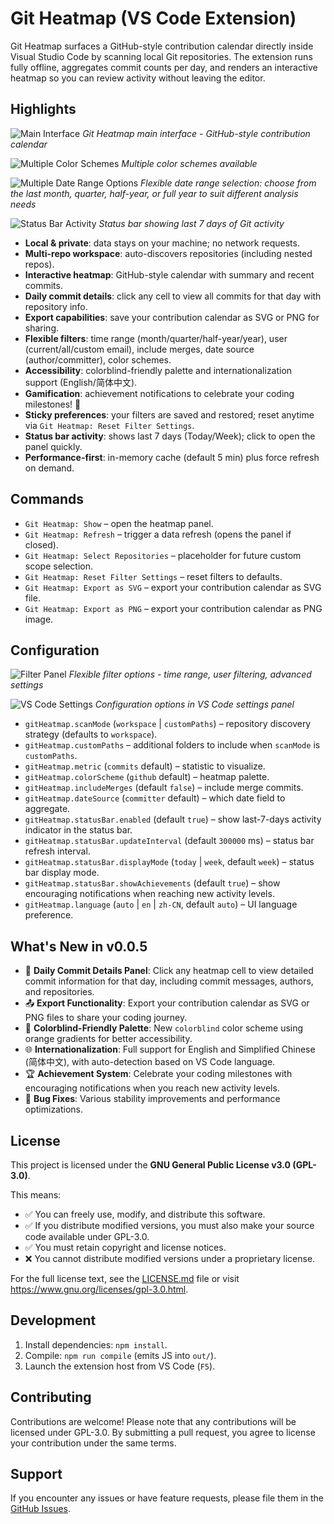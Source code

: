 # Git Heatmap (VS Code Extension)

Git Heatmap surfaces a GitHub-style contribution calendar directly inside Visual Studio Code by scanning local Git repositories. The extension runs fully offline, aggregates commit counts per day, and renders an interactive heatmap so you can review activity without leaving the editor.

## Highlights

![Main Interface](images/heatmap-main.png)
_Git Heatmap main interface - GitHub-style contribution calendar_

![Multiple Color Schemes](images/colors.png)
_Multiple color schemes available_

![Multiple Date Range Options](images/dates-range.png)
_Flexible date range selection: choose from the last month, quarter, half-year, or full year to suit different analysis needs_

![Status Bar Activity](images/status-bar-activity.png)
_Status bar showing last 7 days of Git activity_

- **Local & private**: data stays on your machine; no network requests.
- **Multi-repo workspace**: auto-discovers repositories (including nested repos).
- **Interactive heatmap**: GitHub-style calendar with summary and recent commits.
- **Daily commit details**: click any cell to view all commits for that day with repository info.
- **Export capabilities**: save your contribution calendar as SVG or PNG for sharing.
- **Flexible filters**: time range (month/quarter/half-year/year), user (current/all/custom email), include merges, date source (author/committer), color schemes.
- **Accessibility**: colorblind-friendly palette and internationalization support (English/简体中文).
- **Gamification**: achievement notifications to celebrate your coding milestones! 🎉
- **Sticky preferences**: your filters are saved and restored; reset anytime via `Git Heatmap: Reset Filter Settings`.
- **Status bar activity**: shows last 7 days (Today/Week); click to open the panel quickly.
- **Performance-first**: in-memory cache (default 5 min) plus force refresh on demand.

## Commands

- `Git Heatmap: Show` – open the heatmap panel.
- `Git Heatmap: Refresh` – trigger a data refresh (opens the panel if closed).
- `Git Heatmap: Select Repositories` – placeholder for future custom scope selection.
- `Git Heatmap: Reset Filter Settings` – reset filters to defaults.
- `Git Heatmap: Export as SVG` – export your contribution calendar as SVG file.
- `Git Heatmap: Export as PNG` – export your contribution calendar as PNG image.

## Configuration

![Filter Panel](images/heatmap-filters.png)
_Flexible filter options - time range, user filtering, advanced settings_

![VS Code Settings](images/settings-panel.png)
_Configuration options in VS Code settings panel_

- `gitHeatmap.scanMode` (`workspace` | `customPaths`) – repository discovery strategy (defaults to `workspace`).
- `gitHeatmap.customPaths` – additional folders to include when `scanMode` is `customPaths`.
- `gitHeatmap.metric` (`commits` default) – statistic to visualize.
- `gitHeatmap.colorScheme` (`github` default) – heatmap palette.
- `gitHeatmap.includeMerges` (default `false`) – include merge commits.
- `gitHeatmap.dateSource` (`committer` default) – which date field to aggregate.
- `gitHeatmap.statusBar.enabled` (default `true`) – show last-7-days activity indicator in the status bar.
- `gitHeatmap.statusBar.updateInterval` (default `300000` ms) – status bar refresh interval.
- `gitHeatmap.statusBar.displayMode` (`today` | `week`, default `week`) – status bar display mode.
- `gitHeatmap.statusBar.showAchievements` (default `true`) – show encouraging notifications when reaching new activity levels.
- `gitHeatmap.language` (`auto` | `en` | `zh-CN`, default `auto`) – UI language preference.

## What's New in v0.0.5

- 🎯 **Daily Commit Details Panel**: Click any heatmap cell to view detailed commit information for that day, including commit messages, authors, and repositories.
- 📤 **Export Functionality**: Export your contribution calendar as SVG or PNG files to share your coding journey.
- 🎨 **Colorblind-Friendly Palette**: New `colorblind` color scheme using orange gradients for better accessibility.
- 🌐 **Internationalization**: Full support for English and Simplified Chinese (简体中文), with auto-detection based on VS Code language.
- 🏆 **Achievement System**: Celebrate your coding milestones with encouraging notifications when you reach new activity levels.
- 🐛 **Bug Fixes**: Various stability improvements and performance optimizations.

## License

This project is licensed under the **GNU General Public License v3.0 (GPL-3.0)**.

This means:

- ✅ You can freely use, modify, and distribute this software.
- ✅ If you distribute modified versions, you must also make your source code available under GPL-3.0.
- ✅ You must retain copyright and license notices.
- ❌ You cannot distribute modified versions under a proprietary license.

For the full license text, see the [LICENSE.md](LICENSE.md) file or visit <https://www.gnu.org/licenses/gpl-3.0.html>.

## Development

1. Install dependencies: `npm install`.
2. Compile: `npm run compile` (emits JS into `out/`).
3. Launch the extension host from VS Code (`F5`).

## Contributing

Contributions are welcome! Please note that any contributions will be licensed under GPL-3.0. By submitting a pull request, you agree to license your contribution under the same terms.

## Support

If you encounter any issues or have feature requests, please file them in the [GitHub Issues](https://github.com/DawnLck/GitHeatmap/issues).
